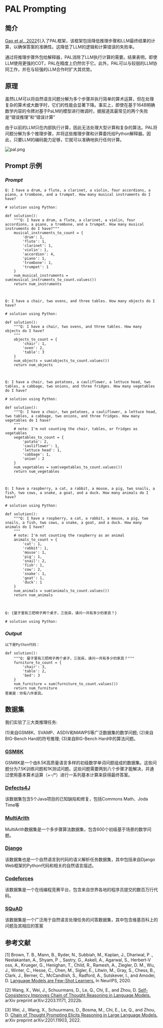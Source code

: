 # **PAL Prompting**

## 简介

[Gao et al., 2022](https://arxiv.org/abs/2211.10435)引入了PAL框架，该框架包括降低推理步骤和LLM最终结果的计算，以确保答案的准确性。这降低了LLM的逻辑和计算错误的失败率。

通过将推理步骤外包给解释器，PAL消除了LLM执行计算的需要。结果表明，即使LLM使用更强的COT，PAL在精度上仍然优于它。此外，PAL可以与较弱的LLM协同工作，并在与较强的LLM合作时扩大其优势。

## 原理

虽然LLM可以将自然语言问题分解为多个步骤并执行简单的算术运算，但在处理复杂的算术或大数字时，它们的性能会显著下降。事实上，即使在基于164B明确数学内容的令牌对基于PaLM的模型进行微调时，据报道其最常见的两个失败是“错误推理”和“错误计算”

由于以前的LLM只在内部执行计算，因此无法处理大型计算和复杂的算法。PAL将问题分解为多个推理步骤，并将这些推理步骤和计算委托给Python解释器。因此，只要LLM的编码能力足够，它就可以准确地执行任何计算。

![pal.png](img/pal.png)

## Prompt 示例

### *Prompt*

```
Q: I have a drum, a flute, a clarinet, a violin, four accordions, a piano, a trombone, and a trumpet. How many musical instruments do I have?

# solution using Python:

def solution():
    """Q: I have a drum, a flute, a clarinet, a violin, four accordions, a piano, a trombone, and a trumpet. How many musical instruments do I have?"""
    musical_instruments_to_count = {
        'drum': 1,
        'flute': 1,
        'clarinet': 1,
        'violin': 1,
        'accordion': 4,
        'piano': 1,
        'trombone': 1,
        'trumpet': 1
    }
    num_musical_instruments = sum(musical_instruments_to_count.values())
    return num_instruments



Q: I have a chair, two ovens, and three tables. How many objects do I have?

# solution using Python:

def solution():
    """Q: I have a chair, two ovens, and three tables. How many objects do I have?
    """
    objects_to_count = {
        'chair': 1,
        'oven': 2,
        'table': 3
    }
    num_objects = sum(objects_to_count.values())
    return num_objects



Q: I have a chair, two potatoes, a cauliflower, a lettuce head, two tables, a cabbage, two onions, and three fridges. How many vegetables do I have?

# solution using Python:

def solution():
    """Q: I have a chair, two potatoes, a cauliflower, a lettuce head, two tables, a cabbage, two onions, and three fridges. How many vegetables do I have?
    """
    # note: I'm not counting the chair, tables, or fridges as vegetables
    vegetables_to_count = {
        'potato': 2,
        'cauliflower': 1,
        'lettuce head': 1,
        'cabbage': 1,
        'onion': 2
    }
    num_vegetables = sum(vegetables_to_count.values())
    return num_vegetables



Q: I have a raspberry, a cat, a rabbit, a mouse, a pig, two snails, a fish, two cows, a snake, a goat, and a duck. How many animals do I have?

# solution using Python:

def solution():
    """Q: I have a raspberry, a cat, a rabbit, a mouse, a pig, two snails, a fish, two cows, a snake, a goat, and a duck. How many animals do I have?
    """
    # note: I'm not counting the raspberry as an animal
    animals_to_count = {
        'cat': 1,
        'rabbit': 1,
        'mouse': 1,
        'pig': 1,
        'snail': 2,
        'fish': 1,
        'cow': 2,
        'snake': 1,
        'goat': 1,
        'duck': 1
    }
    num_animals = sum(animals_to_count.values())
    return num_animals



Q: {屋子里有三把椅子两个桌子，三张床，请问一共有多少的家具？}

# solution using Python:
```

### *Output*

```
以下是Python代码：

def solution():
    """Q: 屋子里有三把椅子两个桌子，三张床，请问一共有多少的家具？"""
    furniture_to_count = {
        'chair': 3,
        'table': 2,
        'bed': 3
    }
    num_furniture = sum(furniture_to_count.values())
    return num_furniture
答案是：你有八件家具。
```

## 数据集

我们实验了三大类推理任务:

(1)来自GSM8K、SVAMP、ASDIV和MAWPS等广泛数据集的数学问题;
(2)来自BIG-Bench Hard的符号推理;
(3)来自BIG-Bench Hard中的算法问题。

### [GSM8K](https://www.huggingface.co/datasets/gsm8k)

GSM8K是一个由8.5K高质量语言多样的初级数学单词问题组成的数据集。这些问题分为7.5K训练问题和1K测试问题。这些问题需要两到八个步骤才能解决，并通过使用基本算术运算（+-/*）进行一系列基本计算来获得最终答案。

### [Defects4J](https://github.com/rjust/defects4j)

该数据集包含5个Java项目的已知缺陷和修复，包括Commons Math、Joda Time等

### [MultiArith](https://www.huggingface.co/datasets/ChilleD/MultiArith)

MultiArith数据集是一个多步骤算法数据集，包含600个初级基于场景的数学问题。

### [Django](https://www.huggingface.co/datasets/AhmedSSoliman/DJANGO)

该数据集也是一个自然语言到代码的语义解析任务数据集，其中包括来自Django Web框架的Python代码和相关的自然语言描述。

### [Codeforces](https://www.kaggle.com/datasets/immortal3/codeforces-dataset)

该数据集是一个在线编程竞赛平台，包含来自世界各地的程序员提交的数百万行代码。

### [SQuAD](https://www.huggingface.co/datasets/squad)

该数据集是一个广泛用于自然语言处理任务的问答数据集，其中包含维基百科上的问题及其相应的答案

## 参考文献

\[1\] Brown, T. B., Mann, B., Ryder, N., Subbiah, M., Kaplan,
J., Dhariwal, P ., Neelakantan, A., Shyam, P ., Sastry, G.,
Askell, A., Agarwal, S., Herbert-V oss, A., Krueger, G.,
Henighan, T., Child, R., Ramesh, A., Ziegler, D. M., Wu,
J., Winter, C., Hesse, C., Chen, M., Sigler, E., Litwin, M.,
Gray, S., Chess, B., Clark, J., Berner, C., McCandlish,
S., Radford, A., Sutskever, I., and Amodei, D. [Language Models are Few-Shot Learners.](https://proceedings.neurips.cc/paper/2020/hash/1457c0d6bfcb4967418bfb8ac142f64a-Abstract.html)
In NeurIPS, 2020.

\[2\] Wang, X., Wei, J., Schuurmans, D., Le, Q., Chi, E.,
and Zhou, D. [Self-Consistency Improves Chain of Thought Reasoning in Language Models.](https://arxiv.org/abs/2203.11171v2) arXiv preprint
arXiv:2203.11171, 2022b.

\[3\] Wei, J., Wang, X., Schuurmans, D., Bosma, M., Chi, E., Le,
Q., and Zhou, D. [Chain of Thought Prompting Elicits Reasoning in Large Language Models.](https://arxiv.org/abs/2201.11903) arXiv preprint
arXiv:2201.11903, 2022.
